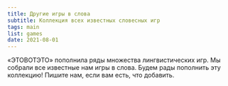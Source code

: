 ```yaml
---
title: Другие игры в слова
subtitle: Коллекция всех известных словесных игр
tags: main
list: games
date: 2021-08-01
---
```


«ЭТОВОТЭТО» пополнила ряды множества лингвистических игр. Мы собрали все известные нам игры в слова. Будем рады пополнить эту коллекцию! Пишите нам, если вам есть, что добавить. 